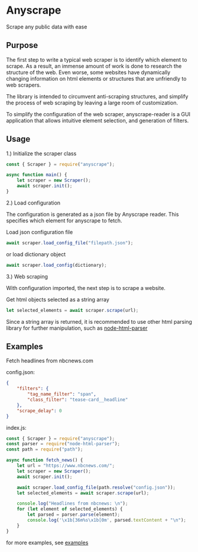 # Anyscrape

Scrape any public data with ease

## Purpose

The first step to write a typical web scraper is to identify which element to scrape. As a result, an immense amount of work is done to research the structure of the web. Even worse, some websites have dynamically changing information on html elements or structures that are unfriendly to web scrapers.

The library is intended to circumvent anti-scraping structures, and simplify the process of web scraping by leaving a large room of customization.

To simplify the configuration of the web scraper, anyscrape-reader is a GUI application that allows intuitive element selection, and generation of filters.

## Usage

1.) Initialize the scraper class

```javascript
const { Scraper } = require("anyscrape");

async function main() {
    let scraper = new Scraper();
    await scraper.init();
}
```

2.) Load configuration

The configuration is generated as a json file by Anyscrape reader. This specifies which element for anyscrape to fetch.

Load json configuration file

```Javascript
await scraper.load_config_file("filepath.json");
```

or load dictionary object

```javascript
await scraper.load_config(dictionary);
```

3.) Web scraping

With configuration imported, the next step is to scrape a website.

Get html objects selected as a string array

```javascript
let selected_elements = await scraper.scrape(url);
```

Since a string array is returned, it is recommended to use other html parsing library for further manipulation, such as [node-html-parser](https://www.npmjs.com/package/node-html-parser)

## Examples

Fetch headlines from nbcnews.com

config.json:

```json
{
    "filters": {
        "tag_name_filter": "span",
        "class_filter": "tease-card__headline"
    },
    "scrape_delay": 0
}
```

index.js:

```javascript
const { Scraper } = require("anyscrape");
const parser = require("node-html-parser");
const path = require("path");

async function fetch_news() {
    let url = "https://www.nbcnews.com/";
    let scraper = new Scraper();
    await scraper.init();

    await scraper.load_config_file(path.resolve("config.json"));
    let selected_elements = await scraper.scrape(url);

    console.log("Headlines from nbcnews: \n");
    for (let element of selected_elements) {
        let parsed = parser.parse(element);
        console.log('\x1b[36m%s\x1b[0m', parsed.textContent + "\n");
    }
}
```

for more examples, see [examples](https://github.com/acezxn/Anyscrape/tree/main/examples)
